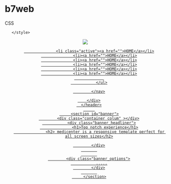 # b7web
CSS
 <!DOCTYPE html>
   <html lang="pt-br">
   <head>
         <meta charset="UTF-8">
            <meta id="viewport" name="viewport" content="width=device-width, user-scalable=no">
            <title>MediCenter</title>
            <link rel="stylesheet" type="text/css" href="assets/css/style.css"/>

           
         
           
   
     

       </style>        
   </head>
   <body>
      <header>
         <div class="container">
            <div class="logo">
               <a href=""><img src="assets/img/logo.png"/>
            </div>
        </div>
        <div class="menu">
            <nav>
               <ul>

                  <li class="active"><a href="">HOME</a></li>
                  <li><a href="">HOME</a></li>
                  <li><a href="">HOME</a></li>
                  <li><a href="">HOME</a></li>
                  <li><a href="">HOME</a></li>
                  <li><a href="">HOME</a></li>
                 
               </ul>

            </nav>

        </div>
      </header>
         
         <section id="banner">
            <div class="container colum" ></div>
               <div class="banner_headliner">
                  <h1>Top notch experience</h1>
                  <h2> medicenter is a responsive template perfect for all screen sizes</h2>

            </div>
           
           
            <div class="banner_options">
               .....
            </div>
           
         </section>

         

         
   </body>  


</html>
